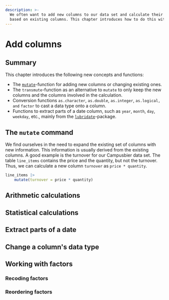 ```yaml
---
description: >-
  We often want to add new columns to our data set and calculate their value
  based on existing columns. This chapter introduces how to do this with dplyr.
---
```


# Add columns

## Summary

This chapter introduces the following new concepts and functions:

* The [`mutate`](https://dplyr.tidyverse.org/reference/mutate.html)-function for adding new columns or changing existing ones.
* The `transmute`-function as an alternative to `mutate` to only keep the new columns and the columns involved in the calculation.
* Conversion functions `as.character`, `as.double`, `as.integer`, `as.logical, and` `factor` to cast a data type onto a column.
* Functions to extract parts of a date column, such as `year`, `month`, `day`, `weekday`, etc., mainly from the [`lubridate`](https://lubridate.tidyverse.org/)-package.

## The `mutate` command

We find ourselves in the need to expand the existing set of columns with new information. This information is usually derived from the existing columns. A good example is the turnover for our Campusbier data set. The table `line_items` contains the price and the quantity, but not the turnover. Thus, we can calculate a new column `turnover` as `price * quantity`.

```r
line_items |>
    mutate(turnover = price * quantity)
```

## Arithmetic calculations

## Statistical calculations

## Extract parts of a date

## Change a column's data type

## Working with factors

### Recoding factors

### Reordering factors
